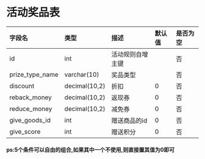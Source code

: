 # 活动奖品表

| 字段名 | 类型 | 描述 | 默认值 | 是否为空 |
| :--- | :--- | :--- | :--- | :--- |
| id | int | 活动规则自增主键 |  | 否 |
| prize\_type\_name | varchar\(10\) | 奖品类型 |  | 否 |
| discount | decimal\(10,2\) | 折扣 | 0 | 否 |
| reback\_money | decimal\(10,2\) | 返现券 | 0 | 否 |
| reduce\_money | decimal\(10,2\) | 减免券 | 0 | 否 |
| give\_goods\_id | int | 赠送商品的id | 0 | 否 |
| give\_score | int | 赠送积分 | 0 | 否 |

#### ps:5个条件可以自由的组合,如果其中一个不使用,则直接置其值为0即可




